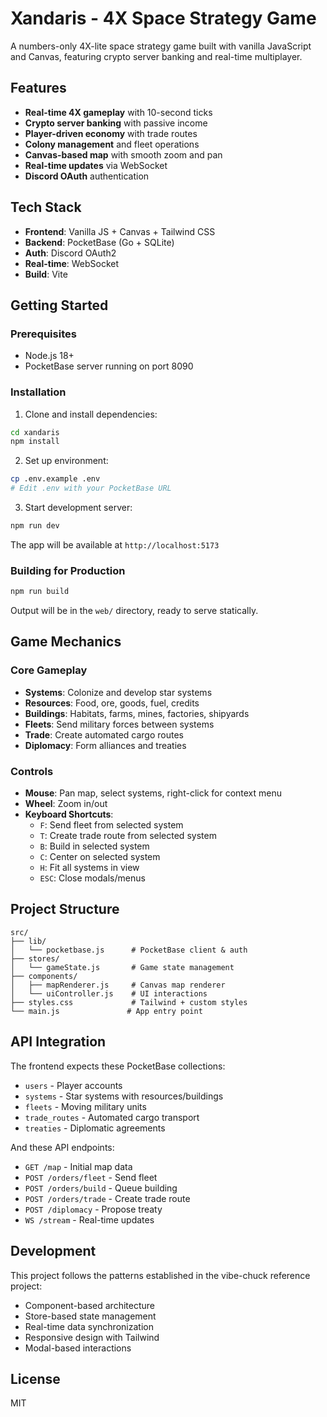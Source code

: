 # Xandaris - 4X Space Strategy Game

A numbers-only 4X-lite space strategy game built with vanilla JavaScript and Canvas, featuring crypto server banking and real-time multiplayer.

## Features

- **Real-time 4X gameplay** with 10-second ticks
- **Crypto server banking** with passive income
- **Player-driven economy** with trade routes
- **Colony management** and fleet operations
- **Canvas-based map** with smooth zoom and pan
- **Real-time updates** via WebSocket
- **Discord OAuth** authentication

## Tech Stack

- **Frontend**: Vanilla JS + Canvas + Tailwind CSS
- **Backend**: PocketBase (Go + SQLite)
- **Auth**: Discord OAuth2
- **Real-time**: WebSocket
- **Build**: Vite

## Getting Started

### Prerequisites

- Node.js 18+
- PocketBase server running on port 8090

### Installation

1. Clone and install dependencies:
```bash
cd xandaris
npm install
```

2. Set up environment:
```bash
cp .env.example .env
# Edit .env with your PocketBase URL
```

3. Start development server:
```bash
npm run dev
```

The app will be available at `http://localhost:5173`

### Building for Production

```bash
npm run build
```

Output will be in the `web/` directory, ready to serve statically.

## Game Mechanics

### Core Gameplay
- **Systems**: Colonize and develop star systems
- **Resources**: Food, ore, goods, fuel, credits
- **Buildings**: Habitats, farms, mines, factories, shipyards
- **Fleets**: Send military forces between systems
- **Trade**: Create automated cargo routes
- **Diplomacy**: Form alliances and treaties

### Controls
- **Mouse**: Pan map, select systems, right-click for context menu
- **Wheel**: Zoom in/out
- **Keyboard Shortcuts**:
  - `F`: Send fleet from selected system
  - `T`: Create trade route from selected system
  - `B`: Build in selected system
  - `C`: Center on selected system
  - `H`: Fit all systems in view
  - `ESC`: Close modals/menus

## Project Structure

```
src/
├── lib/
│   └── pocketbase.js      # PocketBase client & auth
├── stores/
│   └── gameState.js       # Game state management
├── components/
│   ├── mapRenderer.js     # Canvas map renderer
│   └── uiController.js    # UI interactions
├── styles.css             # Tailwind + custom styles
└── main.js               # App entry point
```

## API Integration

The frontend expects these PocketBase collections:
- `users` - Player accounts
- `systems` - Star systems with resources/buildings
- `fleets` - Moving military units
- `trade_routes` - Automated cargo transport
- `treaties` - Diplomatic agreements

And these API endpoints:
- `GET /map` - Initial map data
- `POST /orders/fleet` - Send fleet
- `POST /orders/build` - Queue building
- `POST /orders/trade` - Create trade route
- `POST /diplomacy` - Propose treaty
- `WS /stream` - Real-time updates

## Development

This project follows the patterns established in the vibe-chuck reference project:
- Component-based architecture
- Store-based state management
- Real-time data synchronization
- Responsive design with Tailwind
- Modal-based interactions

## License

MIT